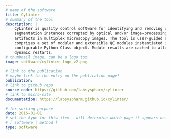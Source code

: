 ```yaml
---
# name of the software
title: Cylinter
# summary of the tool
description: |
    CyLinter is quality control software for identifying and removing cell
    segmentation instances corrupted by optical and/or image-processing
    artifacts in multiplex microscopy images. The tool is user-guided and
    comprises a set of modular and extensible QC modules instantiated in a
    configurable Python Class object. Module results are cached to allow for
    dynamic restarts.
# thumbnail image, can be a logo too
image: software/cylinter-logo_v2.png

# link to the publication
# maybe link to the entry on the publication page?
publication:
# link to github repo
source code: https://github.com/labsyspharm/cylinter
# link to micro-site
documentation: https://labsyspharm.github.io/cylinter/

# for sorting purpose
date: 2016-01-01
# set the type for this item - will determine which page it appears on:
# [ software | method ]
type: software
---
```

